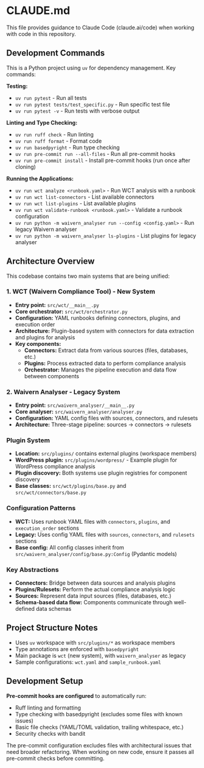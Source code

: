 # CLAUDE.md

This file provides guidance to Claude Code (claude.ai/code) when working with code in this repository.

## Development Commands

This is a Python project using `uv` for dependency management. Key commands:

**Testing:**
- `uv run pytest` - Run all tests
- `uv run pytest tests/test_specific.py` - Run specific test file
- `uv run pytest -v` - Run tests with verbose output

**Linting and Type Checking:**
- `uv run ruff check` - Run linting
- `uv run ruff format` - Format code
- `uv run basedpyright` - Run type checking
- `uv run pre-commit run --all-files` - Run all pre-commit hooks
- `uv run pre-commit install` - Install pre-commit hooks (run once after cloning)

**Running the Applications:**
- `uv run wct analyze <runbook.yaml>` - Run WCT analysis with a runbook
- `uv run wct list-connectors` - List available connectors
- `uv run wct list-plugins` - List available plugins
- `uv run wct validate-runbook <runbook.yaml>` - Validate a runbook configuration
- `uv run python -m waivern_analyser run --config <config.yaml>` - Run legacy Waivern analyser
- `uv run python -m waivern_analyser ls-plugins` - List plugins for legacy analyser

## Architecture Overview

This codebase contains two main systems that are being unified:

### 1. WCT (Waivern Compliance Tool) - New System
- **Entry point:** `src/wct/__main__.py`
- **Core orchestrator:** `src/wct/orchestrator.py`
- **Configuration:** YAML runbooks defining connectors, plugins, and execution order
- **Architecture:** Plugin-based system with connectors for data extraction and plugins for analysis
- **Key components:**
  - **Connectors:** Extract data from various sources (files, databases, etc.)
  - **Plugins:** Process extracted data to perform compliance analysis
  - **Orchestrator:** Manages the pipeline execution and data flow between components

### 2. Waivern Analyser - Legacy System
- **Entry point:** `src/waivern_analyser/__main__.py`
- **Core analyser:** `src/waivern_analyser/analyser.py`
- **Configuration:** YAML config files with sources, connectors, and rulesets
- **Architecture:** Three-stage pipeline: sources → connectors → rulesets

### Plugin System
- **Location:** `src/plugins/` contains external plugins (workspace members)
- **WordPress plugin:** `src/plugins/wordpress/` - Example plugin for WordPress compliance analysis
- **Plugin discovery:** Both systems use plugin registries for component discovery
- **Base classes:** `src/wct/plugins/base.py` and `src/wct/connectors/base.py`

### Configuration Patterns
- **WCT:** Uses runbook YAML files with `connectors`, `plugins`, and `execution_order` sections
- **Legacy:** Uses config YAML files with `sources`, `connectors`, and `rulesets` sections
- **Base config:** All config classes inherit from `src/waivern_analyser/config/base.py:Config` (Pydantic models)

### Key Abstractions
- **Connectors:** Bridge between data sources and analysis plugins
- **Plugins/Rulesets:** Perform the actual compliance analysis logic
- **Sources:** Represent data input sources (files, databases, etc.)
- **Schema-based data flow:** Components communicate through well-defined data schemas

## Project Structure Notes
- Uses `uv` workspace with `src/plugins/*` as workspace members
- Type annotations are enforced with `basedpyright`
- Main package is `wct` (new system), with `waivern_analyser` as legacy
- Sample configurations: `wct.yaml` and `sample_runbook.yaml`

## Development Setup

**Pre-commit hooks are configured** to automatically run:
- Ruff linting and formatting
- Type checking with basedpyright (excludes some files with known issues)
- Basic file checks (YAML/TOML validation, trailing whitespace, etc.)
- Security checks with bandit

The pre-commit configuration excludes files with architectural issues that need broader refactoring. When working on new code, ensure it passes all pre-commit checks before committing.
